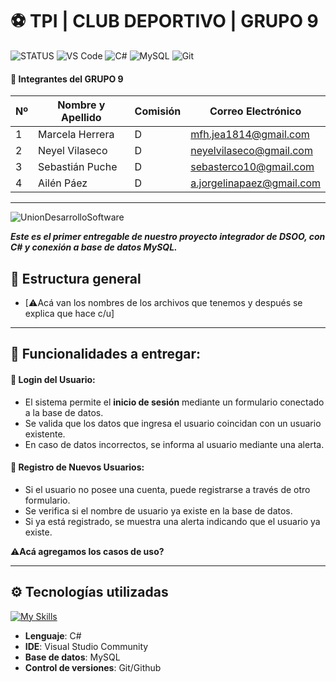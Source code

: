 # ⚽ TPI | CLUB DEPORTIVO | GRUPO 9

![STATUS](https://img.shields.io/badge/Status-En%20Desarrollo-green)
![VS Code](https://img.shields.io/badge/IDE-Visual%20Studio-blueviolet?logo=visualstudio)
![C#](https://img.shields.io/badge/C%23-.NET-blueviolet?logo=csharp)
![MySQL](https://img.shields.io/badge/Database-MySQL-lightblue?logo=mysql)
![Git](https://img.shields.io/badge/Git-Control-red?logo=git)

#### **📍 Integrantes del GRUPO 9**

| Nº | Nombre y Apellido       | Comisión | Correo Electrónico            |
|----|-------------------------|----------|-------------------------------|
| 1  | Marcela Herrera         |    D     | mfh.jea1814@gmail.com         |
| 2  | Neyel Vilaseco          |    D     | neyelvilaseco@gmail.com       |
| 3  | Sebastián Puche         |    D     | sebasterco10@gmail.com        |
| 4  | Ailén Páez              |    D     | a.jorgelinapaez@gmail.com     |

-------------------------------------------------------------------------------

![UnionDesarrolloSoftware](https://pbs.twimg.com/media/Gque8-_XEAA2NBG?format=jpg&name=large)


***Este es el primer entregable de nuestro proyecto integrador de DSOO, con C# y conexión a base de datos MySQL.***

## 📁 Estructura general

* [⚠Acá van los nombres de los archivos que tenemos y después se explica que hace c/u]

----------------------------------------------------------------------------------------

## 🔹 Funcionalidades a entregar:

#### 📍 Login del Usuario: 

* El sistema permite el **inicio de sesión** mediante un formulario conectado a la base de datos.
* Se valida que los datos que ingresa el usuario coincidan con un usuario existente.
* En caso de datos incorrectos, se informa al usuario mediante una alerta.

#### 📍 Registro de Nuevos Usuarios: 

* Si el usuario no posee una cuenta, puede registrarse a través de otro formulario.
* Se verifica si el nombre de usuario ya existe en la base de datos.
* Si ya está registrado, se muestra una alerta indicando que el usuario ya existe.

⚠**Acá agregamos los casos de uso?**

---------------------------------------------------------------------------
## ⚙️ Tecnologías utilizadas
[![My Skills](https://skillicons.dev/icons?i=cs,visualstudio,mysql,git,github)](https://skillicons.dev)
- **Lenguaje**: C#
- **IDE**: Visual Studio Community
- **Base de datos**: MySQL
- **Control de versiones**: Git/Github
